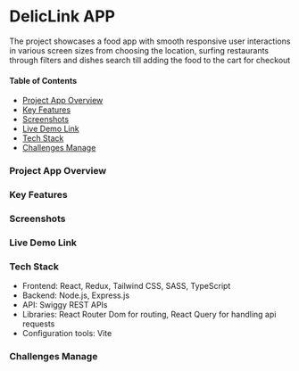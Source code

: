 # DelicLink APP

The project showcases a food app with smooth responsive user interactions in various screen sizes from choosing
the location, surfing restaurants through filters and dishes search till adding the food to the cart for checkout

#### Table of Contents

- [Project App Overview](#section1)
- [Key Features](#section2)
- [Screenshots](#section3)
- [Live Demo Link](#section4)
- [Tech Stack](#section5)
- [Challenges Manage](#section6)

<a id="section1"></a>

### Project App Overview

<a id="section2"></a>

### Key Features

<a id="section3"></a>

### Screenshots

<a id="section4"></a>

### Live Demo Link

<a id="section5"></a>

### Tech Stack

- Frontend: React, Redux, Tailwind CSS, SASS, TypeScript
- Backend: Node.js, Express.js
- API: Swiggy REST APIs
- Libraries: React Router Dom for routing, React Query for handling api requests
- Configuration tools: Vite

<a id="section6"></a>

### Challenges Manage

